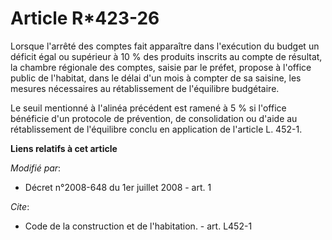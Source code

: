 # Article R*423-26

Lorsque l'arrêté des comptes fait apparaître dans l'exécution du budget un déficit égal ou supérieur à 10 % des produits
inscrits au compte de résultat, la chambre régionale des comptes, saisie par le préfet, propose à l'office public de
l'habitat, dans le délai d'un mois à compter de sa saisine, les mesures nécessaires au rétablissement de l'équilibre
budgétaire. 

Le seuil mentionné à l'alinéa précédent est ramené à 5 % si l'office bénéficie d'un protocole de prévention, de consolidation
ou d'aide au rétablissement de l'équilibre conclu en application de l'article L. 452-1.

**Liens relatifs à cet article**

_Modifié par_:

  - Décret n°2008-648 du 1er juillet 2008 - art. 1

_Cite_:

  - Code de la construction et de l'habitation. - art. L452-1
